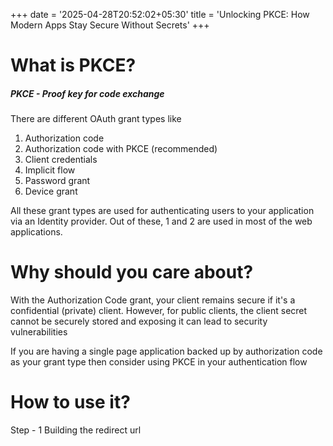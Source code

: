 +++
date = '2025-04-28T20:52:02+05:30'
title = 'Unlocking PKCE: How Modern Apps Stay Secure Without Secrets'
+++

# What is PKCE?

##### PKCE - Proof key for code exchange

There are different OAuth grant types like

1. Authorization code
2. Authorization code with PKCE (recommended)
3. Client credentials
4. Implicit flow
5. Password grant
6. Device grant

All these grant types are used for authenticating users to your application via an Identity provider. Out of these, 1 and 2 are used in most of the web applications.

# Why should you care about?
With the Authorization Code grant, your client remains secure if it's a confidential (private) client. However, for public clients, the client secret cannot be securely stored and exposing it can lead to security vulnerabilities

If you are having a single page application backed up by authorization code as your grant type then consider using PKCE in your authentication flow

# How to use it?

Step - 1
Building the redirect url
